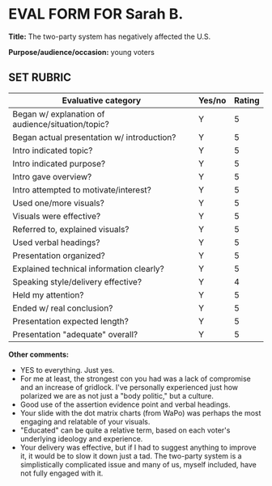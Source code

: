 # <span style="text-align:center;">EVAL FORM FOR Sarah B.</span>

**Title:** The two-party system has negatively affected the U.S.

**Purpose/audience/occasion:** young voters

## SET RUBRIC

| **Evaluative category**                           | **Yes/no** | **Rating** |
| ------------------------------------------------- | ---------- | ---------- |
| Began w/ explanation of audience/situation/topic? | Y          | 5          |
| Began actual presentation w/ introduction?        | Y          | 5          |
| Intro indicated topic?                            | Y          | 5          |
| Intro indicated purpose?                          | Y          | 5          |
| Intro gave overview?                              | Y          | 5          |
| Intro attempted to motivate/interest?             | Y          | 5          |
| Used one/more visuals?                            | Y          | 5          |
| Visuals were effective?                           | Y          | 5          |
| Referred to, explained visuals?                   | Y          | 5          |
| Used verbal headings?                             | Y          | 5          |
| Presentation organized?                           | Y          | 5          |
| Explained technical information clearly?          | Y          | 5          |
| Speaking style/delivery effective?                | Y          | 4          |
| Held my attention?                                | Y          | 5          |
| Ended w/ real conclusion?                         | Y          | 5          |
| Presentation expected length?                     | Y          | 5          |
| Presentation "adequate" overall?                  | Y          | 5          |

**Other comments:**

* YES to everything. Just yes.
* For me at least, the strongest con you had was a lack of compromise and an increase of gridlock. I've personally experienced just how polarized we are as not just a "body politic," but a culture.
* Good use of the assertion evidence point and verbal headings.
* Your slide with the dot matrix charts (from WaPo) was perhaps the most engaging and relatable of your visuals. 
* "Educated" can be quite a relative term, based on each voter's underlying ideology and experience.
* Your delivery was effective, but if I had to suggest anything to improve it, it would be to slow it down just a tad. The two-party system is a simplistically complicated issue and many of us, myself included, have not fully engaged with it.